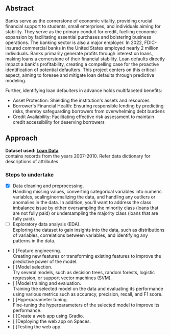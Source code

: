 ## Abstract
Banks serve as the cornerstone of economic vitality, providing crucial financial support to students, small enterprises, and individuals aiming for stability. They serve as the primary conduit for credit, fuelling economic expansion by facilitating essential purchases and bolstering business operations. The banking sector is also a major employer. In 2022, FDIC-insured commercial banks in the United States employed nearly 2 million individuals. Banks primarily generate profits through interest on loans, making loans a cornerstone of their financial stability. Loan defaults directly impact a bank's profitability, creating a compelling case for the proactive identification of potential defaulters. This project centers on this critical aspect, aiming to foresee and mitigate loan defaults through predictive modeling.

Further, identifying loan defaulters in advance holds multifaceted benefits:

- Asset Protection: Shielding the institution's assets and resources
- Borrower's Financial Health: Ensuring responsible lending by predicting risks, thereby safeguarding borrowers from overwhelming debt burdens
- Credit Availability: Facilitating effective risk assessment to maintain credit accessibility for deserving borrowers

## Approach
**Dataset used: [Loan Data](https://www.kaggle.com/datasets/itssuru/loan-data/)**  
contains records from the years 2007-2010. Refer data dictionary for descriptions of attributes. 

### Steps to undertake
- [x] Data cleaning and preprocessing.  
Handling missing values, converting categorical variables into numeric variables, scaling/normalizing the data, and handling any outliers or anomalies in the data. In addition, you'll want to address the class imbalance issue by either oversampling the minority class (loans that are not fully paid) or undersampling the majority class (loans that are fully paid).  
- [ ] Exploratory data analysis (EDA).  
Exploring the dataset to gain insights into the data, such as distributions of variables, correlations between variables, and identifying any patterns in the data.  
- [ ]Feature engineering.  
Creating new features or transforming existing features to improve the predictive power of the model.  
- [ ]Model selection.  
Try several models, such as decision trees, random forests, logistic regression, or support vector machines (SVM).  
- [ ]Model training and evaluation.  
Training the selected model on the data and evaluating its performance using various metrics such as accuracy, precision, recall, and F1 score.  
- [ ]Hyperparameter tuning.  
Fine-tuning the hyperparameters of the selected model to improve its performance.   
- [ ]Create a web app using Gradio.  
- [ ]Deploying the web app on Spaces.  
- [ ]Testing the web app.  

